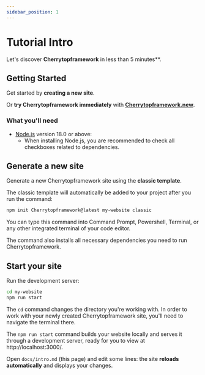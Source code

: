 ```yaml
---
sidebar_position: 1
---
```


# Tutorial Intro

Let's discover **Cherrytopframework** in less than 5 minutes**.

## Getting Started

Get started by **creating a new site**.

Or **try Cherrytopframework immediately** with **[Cherrytopframework.new](https://Cherrytopframework.new)**.

### What you'll need

- [Node.js](https://nodejs.org/en/download/) version 18.0 or above:
  - When installing Node.js, you are recommended to check all checkboxes related to dependencies.

## Generate a new site

Generate a new Cherrytopframework site using the **classic template**.

The classic template will automatically be added to your project after you run the command:

```bash
npm init Cherrytopframework@latest my-website classic
```

You can type this command into Command Prompt, Powershell, Terminal, or any other integrated terminal of your code editor.

The command also installs all necessary dependencies you need to run Cherrytopframework.

## Start your site

Run the development server:

```bash
cd my-website
npm run start
```

The `cd` command changes the directory you're working with. In order to work with your newly created Cherrytopframework site, you'll need to navigate the terminal there.

The `npm run start` command builds your website locally and serves it through a development server, ready for you to view at http://localhost:3000/.

Open `docs/intro.md` (this page) and edit some lines: the site **reloads automatically** and displays your changes.
